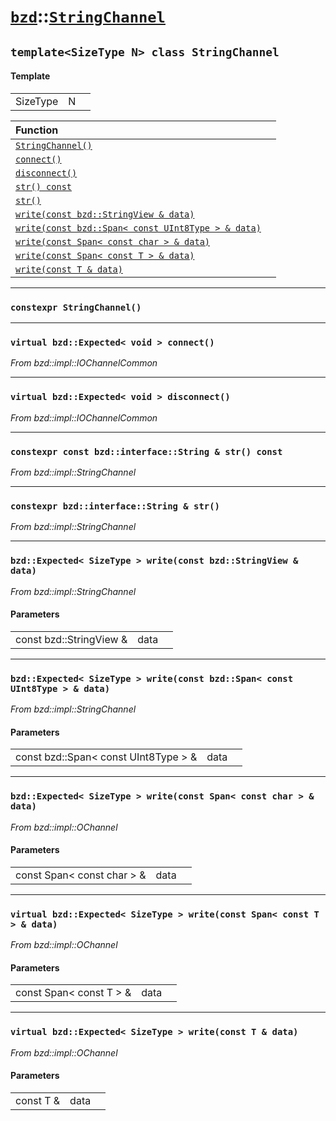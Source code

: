 # [`bzd`](../../index.md)::[`StringChannel`](../index.md)

## `template<SizeType N> class StringChannel`

#### Template
||||
|---:|:---|:---|
|SizeType|N||

|Function||
|:---|:---|
|[`StringChannel()`](./index.md)||
|[`connect()`](./index.md)||
|[`disconnect()`](./index.md)||
|[`str() const`](./index.md)||
|[`str()`](./index.md)||
|[`write(const bzd::StringView & data)`](./index.md)||
|[`write(const bzd::Span< const UInt8Type > & data)`](./index.md)||
|[`write(const Span< const char > & data)`](./index.md)||
|[`write(const Span< const T > & data)`](./index.md)||
|[`write(const T & data)`](./index.md)||
------
### `constexpr StringChannel()`

------
### `virtual bzd::Expected< void > connect()`
*From bzd::impl::IOChannelCommon*


------
### `virtual bzd::Expected< void > disconnect()`
*From bzd::impl::IOChannelCommon*


------
### `constexpr const bzd::interface::String & str() const`
*From bzd::impl::StringChannel*


------
### `constexpr bzd::interface::String & str()`
*From bzd::impl::StringChannel*


------
### `bzd::Expected< SizeType > write(const bzd::StringView & data)`
*From bzd::impl::StringChannel*


#### Parameters
||||
|---:|:---|:---|
|const bzd::StringView &|data||
------
### `bzd::Expected< SizeType > write(const bzd::Span< const UInt8Type > & data)`
*From bzd::impl::StringChannel*


#### Parameters
||||
|---:|:---|:---|
|const bzd::Span< const UInt8Type > &|data||
------
### `bzd::Expected< SizeType > write(const Span< const char > & data)`
*From bzd::impl::OChannel*


#### Parameters
||||
|---:|:---|:---|
|const Span< const char > &|data||
------
### `virtual bzd::Expected< SizeType > write(const Span< const T > & data)`
*From bzd::impl::OChannel*


#### Parameters
||||
|---:|:---|:---|
|const Span< const T > &|data||
------
### `virtual bzd::Expected< SizeType > write(const T & data)`
*From bzd::impl::OChannel*


#### Parameters
||||
|---:|:---|:---|
|const T &|data||
